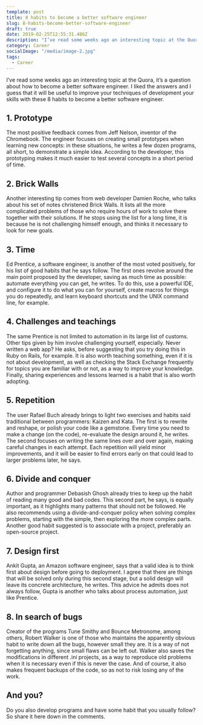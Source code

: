 ```yaml
---
template: post
title: 8 habits to become a better software engineer
slug: 8-habits-become-better-software-engineer
draft: true
date: 2019-02-25T12:55:31.486Z
description: "I’ve read some weeks ago an interesting topic at the Quora, it’s a question about how to become a better software engineer. I liked the answers and I guess that it will be useful to improve your techniques of development your skills with these 8 habits to become a better software engineer."
category: Career
socialImage: "/media/image-2.jpg"
tags:
  - Career
---
```

I’ve read some weeks ago an interesting topic at the Quora, it’s a question about how to become a better software engineer. I liked the answers and I guess that it will be useful to improve your techniques of development your skills with these 8 habits to become a better software engineer.



## 1. Prototype

The most positive feedback comes from Jeff Nelson, inventor of the Chromebook. The engineer focuses on creating small prototypes when learning new concepts: in these situations, he writes a few dozen programs, all short, to demonstrate a simple idea. According to the developer, this prototyping makes it much easier to test several concepts in a short period of time.



## 2. Brick Walls

Another interesting tip comes from web developer Damien Roche, who talks about his set of notes christened Brick Walls. It lists all the more complicated problems of those who require hours of work to solve there together with their solutions. If he stops using the list for a long time, it is because he is not challenging himself enough, and thinks it necessary to look for new goals.



## 3. Time

Ed Prentice, a software engineer, is another of the most voted positively, for his list of good habits that he says follow. The first ones revolve around the main point proposed by the developer, saving as much time as possible: automate everything you can get, he writes. To do this, use a powerful IDE, and configure it to do what you can for yourself, create macros for things you do repeatedly, and learn keyboard shortcuts and the UNIX command line, for example.



## 4. Challenges and teachings

The same Prentice is not limited to automation in its large list of customs. Other tips given by him involve challenging yourself, especially. Never written a web app? He asks, before suggesting that you try doing this in Ruby on Rails, for example. It is also worth teaching something, even if it is not about development, as well as checking the Stack Exchange frequently for topics you are familiar with or not, as a way to improve your knowledge. Finally, sharing experiences and lessons learned is a habit that is also worth adopting.



## 5. Repetition

The user Rafael Buch already brings to light two exercises and habits said traditional between programmers: Kaizen and Kata. The first is to rewrite and reshape, or polish your code like a gemstone. Every time you need to make a change (on the code), re-evaluate the design around it, he writes. The second focuses on writing the same lines over and over again, making careful changes in each attempt. Each repetition will yield minor improvements, and it will be easier to find errors early on that could lead to larger problems later, he says.



## 6. Divide and conquer

Author and programmer Debasish Ghosh already tries to keep up the habit of reading many good and bad codes. This second part, he says, is equally important, as it highlights many patterns that should not be followed. He also recommends using a divide-and-conquer policy when solving complex problems, starting with the simple, then exploring the more complex parts. Another good habit suggested is to associate with a project, preferably an open-source project.



## 7. Design first

Ankit Gupta, an Amazon software engineer, says that a valid idea is to think first about design before going to deployment. I agree that there are things that will be solved only during this second stage, but a solid design will leave its concrete architecture, he writes. This advice he admits does not always follow, Gupta is another who talks about process automation, just like Prentice.



## 8. In search of bugs

Creator of the programs Tune Smithy and Bounce Metronome, among others, Robert Walker is one of those who maintains the apparently obvious habit to write down all the bugs, however small they are. It is a way of not forgetting anything, since small flaws can be left out. Walker also saves the modifications in different .ini projects, as a way to reproduce old problems when it is necessary even if this is never the case. And of course, it also makes frequent backups of the code, so as not to risk losing any of the work.



## And you?

Do you also develop programs and have some habit that you usually follow? So share it here down in the comments.
